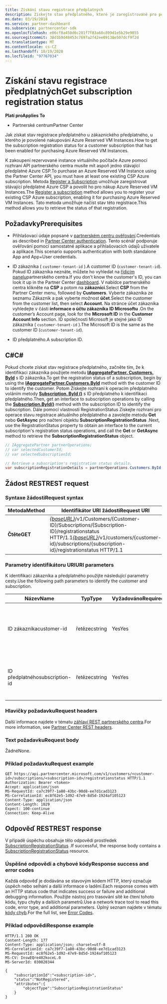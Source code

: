 ```yaml
---
title: Získání stavu registrace předplatných
description: Získejte stav předplatného, které je zaregistrované pro použití s Azure Reserved VM Instances.
ms.date: 03/19/2018
ms.service: partner-dashboard
ms.subservice: partnercenter-sdk
ms.openlocfilehash: e06cf8a450d6c281f7f83a68c899d1e5b29e9855
ms.sourcegitcommit: 30d1b9d48453c7697a2f42ee09138e507dcf9f2d
ms.translationtype: MT
ms.contentlocale: cs-CZ
ms.lasthandoff: 10/19/2020
ms.locfileid: "97767034"
---
```

# <a name="get-subscription-registration-status"></a><span data-ttu-id="47689-103">Získání stavu registrace předplatných</span><span class="sxs-lookup"><span data-stu-id="47689-103">Get subscription registration status</span></span>

<span data-ttu-id="47689-104">**Platí pro**</span><span class="sxs-lookup"><span data-stu-id="47689-104">**Applies To**</span></span>

- <span data-ttu-id="47689-105">Partnerské centrum</span><span class="sxs-lookup"><span data-stu-id="47689-105">Partner Center</span></span>

<span data-ttu-id="47689-106">Jak získat stav registrace předplatného u zákaznického předplatného, u kterého je povolené nakupování Azure Reserved VM Instances.</span><span class="sxs-lookup"><span data-stu-id="47689-106">How to get the subscription registration status for a customer subscription that has been enabled for purchasing Azure Reserved VM Instances.</span></span>

<span data-ttu-id="47689-107">K zakoupení rezervované instance virtuálního počítače Azure pomocí rozhraní API partnerského centra musíte mít aspoň jedno stávající předplatné Azure CSP.</span><span class="sxs-lookup"><span data-stu-id="47689-107">To purchase an Azure Reserved VM Instance using the Partner Center API, you must have at least one existing CSP Azure subscription.</span></span> <span data-ttu-id="47689-108">Metoda [Register a Subscription](register-a-subscription.md) umožňuje zaregistrovat stávající předplatné Azure CSP a povolit ho pro nákup Azure Reserved VM Instances.</span><span class="sxs-lookup"><span data-stu-id="47689-108">The [Register a subscription](register-a-subscription.md) method allows you to register your existing CSP Azure subscription, enabling it for purchasing Azure Reserved VM Instances.</span></span> <span data-ttu-id="47689-109">Tato metoda umožňuje načíst stav této registrace.</span><span class="sxs-lookup"><span data-stu-id="47689-109">This method allows you to retrieve the status of that registration.</span></span>

## <a name="prerequisites"></a><span data-ttu-id="47689-110">Požadavky</span><span class="sxs-lookup"><span data-stu-id="47689-110">Prerequisites</span></span>

- <span data-ttu-id="47689-111">Přihlašovací údaje popsané v [partnerském centru ověřování](partner-center-authentication.md).</span><span class="sxs-lookup"><span data-stu-id="47689-111">Credentials as described in [Partner Center authentication](partner-center-authentication.md).</span></span> <span data-ttu-id="47689-112">Tento scénář podporuje ověřování pomocí samostatné aplikace a přihlašovacích údajů uživatele a aplikace.</span><span class="sxs-lookup"><span data-stu-id="47689-112">This scenario supports authentication with both standalone App and App+User credentials.</span></span>

- <span data-ttu-id="47689-113">ID zákazníka ( `customer-tenant-id` ).</span><span class="sxs-lookup"><span data-stu-id="47689-113">A customer ID (`customer-tenant-id`).</span></span> <span data-ttu-id="47689-114">Pokud ID zákazníka neznáte, můžete ho vyhledat na [řídicím panelu](https://partner.microsoft.com/dashboard)partnerského centra.</span><span class="sxs-lookup"><span data-stu-id="47689-114">If you don't know the customer's ID, you can look it up in the Partner Center [dashboard](https://partner.microsoft.com/dashboard).</span></span> <span data-ttu-id="47689-115">V nabídce partnerského centra klikněte na **CSP** a potom na **zákazníci**.</span><span class="sxs-lookup"><span data-stu-id="47689-115">Select **CSP** from the Partner Center menu, followed by **Customers**.</span></span> <span data-ttu-id="47689-116">Vyberte zákazníka ze seznamu Zákazník a pak vyberte možnost **účet**.</span><span class="sxs-lookup"><span data-stu-id="47689-116">Select the customer from the customer list, then select **Account**.</span></span> <span data-ttu-id="47689-117">Na stránce účet zákazníka vyhledejte v části **informace o účtu zákazníka** **ID Microsoftu** .</span><span class="sxs-lookup"><span data-stu-id="47689-117">On the customer’s Account page, look for the **Microsoft ID** in the **Customer Account Info** section.</span></span> <span data-ttu-id="47689-118">ID společnosti Microsoft je stejné jako ID zákazníka ( `customer-tenant-id` ).</span><span class="sxs-lookup"><span data-stu-id="47689-118">The Microsoft ID is the same as the customer ID  (`customer-tenant-id`).</span></span>

- <span data-ttu-id="47689-119">ID předplatného.</span><span class="sxs-lookup"><span data-stu-id="47689-119">A subscription ID.</span></span>

## <a name="c"></a><span data-ttu-id="47689-120">C\#</span><span class="sxs-lookup"><span data-stu-id="47689-120">C\#</span></span>

<span data-ttu-id="47689-121">Pokud chcete získat stav registrace předplatného, začněte tím, že k identifikaci zákazníka použijete metodu [**IAggregatePartner. Customers. ById**](/dotnet/api/microsoft.store.partnercenter.customers.icustomercollection.byid) s ID zákazníka.</span><span class="sxs-lookup"><span data-stu-id="47689-121">To get the registration status of a subscription, begin by using the [**IAggregatePartner.Customers.ById**](/dotnet/api/microsoft.store.partnercenter.customers.icustomercollection.byid) method with the customer ID to identify the customer.</span></span> <span data-ttu-id="47689-122">Potom Získejte rozhraní k operacím předplatného voláním metody [**Subscription. ById ()**](/dotnet/api/microsoft.store.partnercenter.subscriptions.isubscriptioncollection.byid) s ID předplatného k identifikaci předplatného.</span><span class="sxs-lookup"><span data-stu-id="47689-122">Then, get an interface to subscription operations by calling the [**Subscription.ById()**](/dotnet/api/microsoft.store.partnercenter.subscriptions.isubscriptioncollection.byid) method with the subscription ID to identify the subscription.</span></span> <span data-ttu-id="47689-123">Dále pomocí vlastnosti RegistrationStatus Získejte rozhraní pro operace stavu registrace aktuálního předplatného a zavolejte metodu **Get** nebo **GetAsync** pro načtení objektu **SubscriptionRegistrationStatus** .</span><span class="sxs-lookup"><span data-stu-id="47689-123">Next, use the RegistrationStatus property to obtain an interface to the current subscription's registration status operations, and call the **Get** or **GetAsync** method to retrieve the **SubscriptionRegistrationStatus** object.</span></span>

``` csharp
// IAggregatePartner partnerOperations;
// var selectedCustomerId;
// var selectedSubscriptionId;

// Retrieve a subscription's registration status details.
var subscriptionRegistrationDetails = partnerOperations.Customers.ById(selectedCustomerId).Subscriptions.ById(selectedSubscriptionId).RegistrationStatus.Get();
```

## <a name="rest-request"></a><span data-ttu-id="47689-124">Žádost REST</span><span class="sxs-lookup"><span data-stu-id="47689-124">REST request</span></span>

### <a name="request-syntax"></a><span data-ttu-id="47689-125">Syntaxe žádosti</span><span class="sxs-lookup"><span data-stu-id="47689-125">Request syntax</span></span>

| <span data-ttu-id="47689-126">Metoda</span><span class="sxs-lookup"><span data-stu-id="47689-126">Method</span></span>    | <span data-ttu-id="47689-127">Identifikátor URI žádosti</span><span class="sxs-lookup"><span data-stu-id="47689-127">Request URI</span></span>                                                                                                                        |
|-----------|------------------------------------------------------------------------------------------------------------------------------------|
| <span data-ttu-id="47689-128">**Čtěte**</span><span class="sxs-lookup"><span data-stu-id="47689-128">**GET**</span></span>  | <span data-ttu-id="47689-129">[*{baseURL}*](partner-center-rest-urls.md)/v1/Customers/{Customer-ID}/Subscriptions/{Subscription-ID}/registrationstatus HTTP/1.1</span><span class="sxs-lookup"><span data-stu-id="47689-129">[*{baseURL}*](partner-center-rest-urls.md)/v1/customers/{customer-id}/subscriptions/{subscription-id}/registrationstatus HTTP/1.1</span></span> |

### <a name="uri-parameters"></a><span data-ttu-id="47689-130">Parametry identifikátoru URI</span><span class="sxs-lookup"><span data-stu-id="47689-130">URI parameters</span></span>

<span data-ttu-id="47689-131">K identifikaci zákazníka a předplatného použijte následující parametry cesty.</span><span class="sxs-lookup"><span data-stu-id="47689-131">Use the following path parameters to identify the customer and subscription.</span></span>

| <span data-ttu-id="47689-132">Název</span><span class="sxs-lookup"><span data-stu-id="47689-132">Name</span></span>                    | <span data-ttu-id="47689-133">Typ</span><span class="sxs-lookup"><span data-stu-id="47689-133">Type</span></span>       | <span data-ttu-id="47689-134">Vyžadováno</span><span class="sxs-lookup"><span data-stu-id="47689-134">Required</span></span> | <span data-ttu-id="47689-135">Popis</span><span class="sxs-lookup"><span data-stu-id="47689-135">Description</span></span>                                                   |
|-------------------------|------------|----------|---------------------------------------------------------------|
| <span data-ttu-id="47689-136">ID zákazníka</span><span class="sxs-lookup"><span data-stu-id="47689-136">customer-id</span></span>             | <span data-ttu-id="47689-137">řetězec</span><span class="sxs-lookup"><span data-stu-id="47689-137">string</span></span>     | <span data-ttu-id="47689-138">Yes</span><span class="sxs-lookup"><span data-stu-id="47689-138">Yes</span></span>      | <span data-ttu-id="47689-139">Řetězec ve formátu GUID, který identifikuje zákazníka.</span><span class="sxs-lookup"><span data-stu-id="47689-139">A GUID formatted string that identifies the customer.</span></span>         |
| <span data-ttu-id="47689-140">ID předplatného</span><span class="sxs-lookup"><span data-stu-id="47689-140">subscription-id</span></span>         | <span data-ttu-id="47689-141">řetězec</span><span class="sxs-lookup"><span data-stu-id="47689-141">string</span></span>     | <span data-ttu-id="47689-142">Yes</span><span class="sxs-lookup"><span data-stu-id="47689-142">Yes</span></span>      | <span data-ttu-id="47689-143">Řetězec ve formátu GUID, který identifikuje odběr.</span><span class="sxs-lookup"><span data-stu-id="47689-143">A GUID formatted string that identifies the subscription.</span></span>     |

### <a name="request-headers"></a><span data-ttu-id="47689-144">Hlavičky požadavku</span><span class="sxs-lookup"><span data-stu-id="47689-144">Request headers</span></span>

<span data-ttu-id="47689-145">Další informace najdete v tématu [záhlaví REST partnerského centra](headers.md).</span><span class="sxs-lookup"><span data-stu-id="47689-145">For more information, see [Partner Center REST headers](headers.md).</span></span>

### <a name="request-body"></a><span data-ttu-id="47689-146">Text požadavku</span><span class="sxs-lookup"><span data-stu-id="47689-146">Request body</span></span>

<span data-ttu-id="47689-147">Žádné</span><span class="sxs-lookup"><span data-stu-id="47689-147">None.</span></span>

### <a name="request-example"></a><span data-ttu-id="47689-148">Příklad požadavku</span><span class="sxs-lookup"><span data-stu-id="47689-148">Request example</span></span>

```http
GET https://api.partnercenter.microsoft.com/v1/customers/<customer-id>/subscriptions/<subscription-id>/registrationstatus HTTP/1.1
Authorization: Bearer <token>
Accept: application/json
MS-RequestId: ca7c39f7-1a80-43bc-90d8-ee7d1cad3123
MS-CorrelationId: ec8f62e5-1d92-47e9-8d5d-1924af105123
Content-Type: application/json
Content-Length: 1029
Expect: 100-continue
Connection: Keep-Alive
```

## <a name="rest-response"></a><span data-ttu-id="47689-149">Odpověď REST</span><span class="sxs-lookup"><span data-stu-id="47689-149">REST response</span></span>

<span data-ttu-id="47689-150">V případě úspěchu obsahuje tělo odpovědi prostředek [SubscriptionRegistrationStatus](subscription-resources.md#subscriptionregistrationstatus) .</span><span class="sxs-lookup"><span data-stu-id="47689-150">If successful, the response body contains a [SubscriptionRegistrationStatus](subscription-resources.md#subscriptionregistrationstatus) resource.</span></span>

### <a name="response-success-and-error-codes"></a><span data-ttu-id="47689-151">Úspěšné odpovědi a chybové kódy</span><span class="sxs-lookup"><span data-stu-id="47689-151">Response success and error codes</span></span>

<span data-ttu-id="47689-152">Každá odpověď je dodávána se stavovým kódem HTTP, který označuje úspěch nebo selhání a další informace o ladění.</span><span class="sxs-lookup"><span data-stu-id="47689-152">Each response comes with an HTTP status code that indicates success or failure and additional debugging information.</span></span> <span data-ttu-id="47689-153">Použijte nástroj pro trasování sítě ke čtení tohoto kódu, typu chyby a dalších parametrů.</span><span class="sxs-lookup"><span data-stu-id="47689-153">Use a network trace tool to read this code, error type, and additional parameters.</span></span> <span data-ttu-id="47689-154">Úplný seznam najdete v tématu [kódy chyb](error-codes.md).</span><span class="sxs-lookup"><span data-stu-id="47689-154">For the full list, see [Error Codes](error-codes.md).</span></span>

### <a name="response-example"></a><span data-ttu-id="47689-155">Příklad odpovědi</span><span class="sxs-lookup"><span data-stu-id="47689-155">Response example</span></span>

```http
HTTP/1.1 200 OK
Content-Length: 177
Content-Type: application/json; charset=utf-8
MS-CorrelationId: ca7c39f7-1a80-43bc-90d8-ee7d1cad3123
MS-RequestId: ec8f62e5-1d92-47e9-8d5d-1924af105123
MS-CV: InswEQre402koceL.0
MS-ServerId: 030020344

{
    "subscriptionId":"<subscription-id>",
    "status":"NotRegistered",
    "attributes":{
        "objectType":"SubscriptionRegistrationStatus"
    }
}
```
